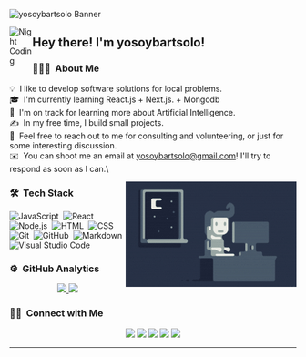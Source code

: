 ![yosoybartsolo Banner]([[https://raw.githubusercontent.com/AVS1508/AVS1508/master/assets/Aditya%20Vikram%20Singh%20Banner.jpg](https://res.cloudinary.com/djlx5smmq/image/upload/v1686081293/yosoybart.banner_advdkf.jpg)d](https://res.cloudinary.com/djlx5smmq/image/upload/v1686081293/yosoybart.banner_advdkf.jpg))

<img alt="Night Coding" src="./assets/Hand%20Wave.gif" width='40' align="left"/><h2>Hey there! I'm yosoybartsolo!</h2>

<!-- ## 👋 &nbsp;Hey there! I'm Aditya -->

### 👨🏻‍💻 &nbsp;About Me

💡 &nbsp;I like to develop software solutions for local problems.\
🎓 &nbsp;I'm currently learning React.js + Next.js. + Mongodb\
🌱 &nbsp;I'm on track for learning more about Artificial Intelligence.\
✍️ &nbsp;In my free time, I build small projects.\
💬 &nbsp;Feel free to reach out to me for consulting and volunteering, or just for some interesting discussion.\
✉️ &nbsp;You can shoot me an email at yosoybartsolo@gmail.com! I'll try to respond as soon as I can.\


<img alt="Night Coding" src="https://raw.githubusercontent.com/AVS1508/AVS1508/master/assets/Night-Coding.gif" align="right"/>

### 🛠 &nbsp;Tech Stack


![JavaScript](https://img.shields.io/badge/-JavaScript-05122A?style=flat&logo=javascript)&nbsp;
![React](https://img.shields.io/badge/-React-05122A?style=flat&logo=react)&nbsp;
![Node.js](https://img.shields.io/badge/-Node.js-05122A?style=flat&logo=node.js)&nbsp;
![HTML](https://img.shields.io/badge/-HTML-05122A?style=flat&logo=HTML5)&nbsp;
![CSS](https://img.shields.io/badge/-CSS-05122A?style=flat&logo=CSS3&logoColor=1572B6)&nbsp;
![Git](https://img.shields.io/badge/-Git-05122A?style=flat&logo=git)&nbsp;
![GitHub](https://img.shields.io/badge/-GitHub-05122A?style=flat&logo=github)&nbsp;
![Markdown](https://img.shields.io/badge/-Markdown-05122A?style=flat&logo=markdown)\
![Visual Studio Code](https://img.shields.io/badge/-Visual%20Studio%20Code-05122A?style=flat&logo=visual-studio-code&logoColor=007ACC)&nbsp;


### ⚙️ &nbsp;GitHub Analytics

<p align="center">
<a href="https://github.com/AVS1508">
  <img height="180em" src="https://github-readme-stats-eight-theta.vercel.app/api?yosoybartsolo=AVS1508&show_icons=true&theme=algolia&include_all_commits=true&count_private=true"/>
  <img height="180em" src="https://github-readme-stats-eight-theta.vercel.app/api/top-langs/?username=AVS1508&layout=compact&langs_count=8&theme=algolia"/>
</a>
</p>

### 🤝🏻 &nbsp;Connect with Me

<p align="center">
<a href="https://www.yosoybartsolo.com"><img src="https://img.shields.io/badge/-adityavsingh.com-3423A6?style=flat&logo=Google-Chrome&logoColor=white"/></a>
<a href="[https://linkedin.com/in/AVS1508](https://www.linkedin.com/in/bart-lopez-267b12212/)"><img src="https://img.shields.io/badge/-yosoybartsolo%-0077B5?style=flat&logo=Linkedin&logoColor=white"/></a>
<a href="mailto:yosoybartsolo@gmail.com"><img src="https://img.shields.io/badge/-yosoybartsolo@gmail.com-D14836?style=flat&logo=Gmail&logoColor=white"/></a>
<a href="https://instagram.com/yosoybartsolo"><img src="https://img.shields.io/badge/-@yosoybartsolo_-E4405F?style=flat&logo=Instagram&logoColor=white"/></a>
<a href="https://facebook.com/yosoybartsolo"><img src="https://img.shields.io/badge/-@yosoybartsolo-1877F2?style=flat&logo=Facebook&logoColor=white"/></a>
</p>

-----


